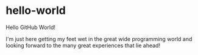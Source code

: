# hello-world
Hello GitHub World!

I'm just here getting my feet wet in the great wide programming world and looking forward to the many great experiences that lie ahead!  
